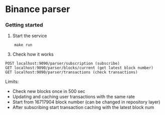 # Binance parser

### Getting started
1. Start the service
```azure
    make run
```
3. Check how it works

```azure
POST localhost:9090/parser/subscription (subscribe)
GET localhost:9090/parser/blocks/current (get latest block number)
GET localhost:9090/parser/transactions (check transactions)

```

Limits:
 - Check new blocks once in 500 sec
 - Updating and caching user transactions with the same rate
 - Start from 16717904 block number (can be changed in repository layer)
 - After subscribing start transaction caching with the latest block num
